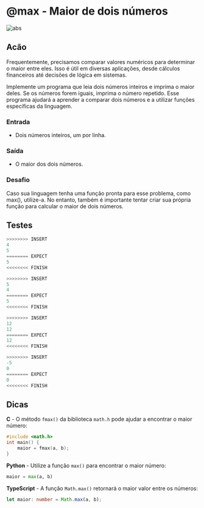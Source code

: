 # @max - Maior de dois números

![abs](https://raw.githubusercontent.com/qxcodefup/arcade/master/base/max/cover.jpg)

## Acão

Frequentemente, precisamos comparar valores numéricos para determinar o maior entre eles. Isso é útil em diversas aplicações, desde cálculos financeiros até decisões de lógica em sistemas.

Implemente um programa que leia dois números inteiros e imprima o maior deles. Se os números forem iguais, imprima o número repetido. Esse programa ajudará a aprender a comparar dois números e a utilizar funções específicas da linguagem.

### Entrada

- Dois números inteiros, um por linha.

### Saída

- O maior dos dois números.

### Desafio

Caso sua linguagem tenha uma função pronta para esse problema, como max(), utilize-a. No entanto, também é importante tentar criar sua própria função para calcular o maior de dois números.

## Testes

```py
>>>>>>>> INSERT
4
5
======== EXPECT
5
<<<<<<<< FINISH
```

```py
>>>>>>>> INSERT
5
4
======== EXPECT
5
<<<<<<<< FINISH
```

```py
>>>>>>>> INSERT
12
12
======== EXPECT
12
<<<<<<<< FINISH
```

```py
>>>>>>>> INSERT
-5
0
======== EXPECT
0
<<<<<<<< FINISH

```

## Dicas

**C** -  O método `fmax()` da biblioteca `math.h` pode ajudar a encontrar o maior número:

```c
#include <math.h>
int main() {
    maior = fmax(a, b);
}
```

**Python** - Utilize a função `max()` para encontrar o maior número:

```py
maior = max(a, b)
```

**TypeScript** - A função `Math.max()` retornará o maior valor entre os números:

```ts
let maior: number = Math.max(a, b);
```

